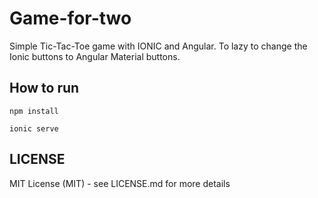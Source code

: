 # Game-for-two
Simple Tic-Tac-Toe game with IONIC and Angular. To lazy to change the Ionic buttons to Angular Material buttons.

## How to run
```
npm install

```
```
ionic serve

```
## LICENSE
MIT License (MIT) - see LICENSE.md for more details